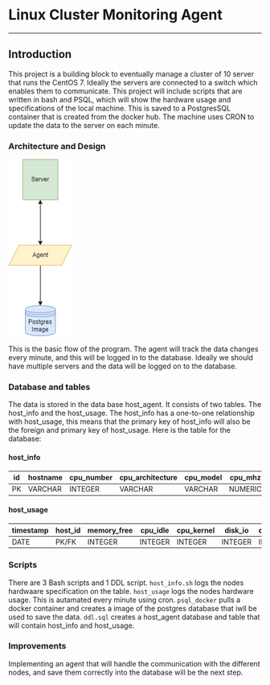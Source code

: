 # Linux Cluster Monitoring Agent
___
## Introduction
This project is a building block to eventually manage a cluster of 10 server that runs the CentOS 7. Ideally the servers
are connected to a switch which enables them to communicate. This project will include scripts that are written in bash
and PSQL, which will show the hardware usage and specifications of the local machine. This is saved to a PostgresSQL
container that is created from the docker hub. The machine uses CRON to update the data to the server on each minute.
<!-- Horizontal Rule -->
### Architecture and Design
![img.png](img.png)

This is the basic flow of the program. The agent will track the data changes every minute, and this will be logged in to
the database. Ideally we should have multiple servers and the data will be logged on to the database. 
<!-- Horizontal Rule -->
### Database and tables
The data is stored in the data base host_agent. It consists of two tables. The host_info and the host_usage.
The host_info has a one-to-one relationship with host_usage, this means that the primary key of host_info will also
be the foreign and primary key of host_usage. Here is the table for the database:

<!-- Tables -->
#### host_info

|id|hostname|cpu_number|cpu_architecture|cpu_model|cpu_mhz|L2_cache|total_mem|timestamp|
|--|--------|----------|----------|----------------|---------|---------|-------|--------|
|PK|VARCHAR|INTEGER|VARCHAR|VARCHAR|NUMERIC|INTEGER|INTEGER|DATE|

<!-- Tables -->
#### host_usage
|timestamp|host_id|memory_free|cpu_idle|cpu_kernel|disk_io|disk_available|
|---------|-------|-----------|---------|---------|--------|-------------|
|DATE|PK/FK|INTEGER|INTEGER|INTEGER|INTEGER|INTEGER|
<!-- Horizontal Rule -->
### Scripts
There are 3 Bash scripts and 1 DDL script. 
`host_info.sh` logs the nodes hardwaare specification on the table. 
`host_usage` logs the nodes hardware usage. This is autamated every minute using cron.
`psql_docker` pulls a docker container and creates a image of the postgres database that iwll be used to save the data.
`ddl.sql` creates a host_agent database and table that will contain host_info and host_usage.
<!-- Horizontal Rule -->
### Improvements
Implementing an agent that will handle the communication with the different nodes, and save them correctly into the 
database will be the next step.